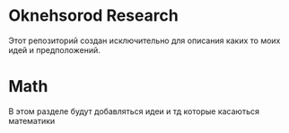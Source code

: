 # Oknehsorod Research

Этот репозиторий создан исключительно для описания каких то моих идей и предположений.

# Math
В этом разделе будут добавляться идеи и тд которые касаються математики
